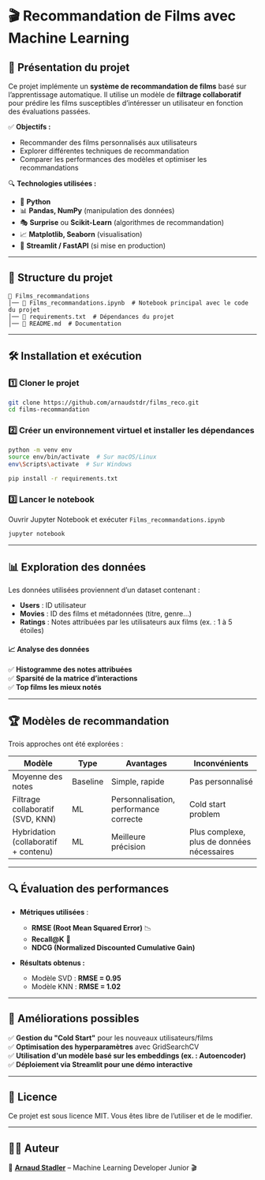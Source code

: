 # 🎬 Recommandation de Films avec Machine Learning

## 📌 Présentation du projet  
Ce projet implémente un **système de recommandation de films** basé sur l’apprentissage automatique. Il utilise un modèle de **filtrage collaboratif** pour prédire les films susceptibles d’intéresser un utilisateur en fonction des évaluations passées.  

✅ **Objectifs :**  
- Recommander des films personnalisés aux utilisateurs  
- Explorer différentes techniques de recommandation  
- Comparer les performances des modèles et optimiser les recommandations  

🔍 **Technologies utilisées :**  
- 🐍 **Python**  
- 📊 **Pandas, NumPy** (manipulation des données)  
- 🎭 **Surprise** ou **Scikit-Learn** (algorithmes de recommandation)  
- 📈 **Matplotlib, Seaborn** (visualisation)  
- 🚀 **Streamlit / FastAPI** (si mise en production)  

---

## 📂 Structure du projet  
```
📁 Films_recommandations
│── 📄 Films_recommandations.ipynb  # Notebook principal avec le code du projet  
│── 📄 requirements.txt  # Dépendances du projet  
│── 📄 README.md  # Documentation    
```

---

## 🛠️ Installation et exécution  
### 1️⃣ **Cloner le projet**  
```bash
git clone https://github.com/arnaudstdr/films_reco.git
cd films-recommandation
```

### 2️⃣ **Créer un environnement virtuel et installer les dépendances**  
```bash
python -m venv env
source env/bin/activate  # Sur macOS/Linux
env\Scripts\activate  # Sur Windows

pip install -r requirements.txt
```

### 3️⃣ **Lancer le notebook**  
Ouvrir Jupyter Notebook et exécuter `Films_recommandations.ipynb`  
```bash
jupyter notebook
```
---

## 📊 Exploration des données  
Les données utilisées proviennent d’un dataset contenant :  
- **Users** : ID utilisateur  
- **Movies** : ID des films et métadonnées (titre, genre…)  
- **Ratings** : Notes attribuées par les utilisateurs aux films (ex. : 1 à 5 étoiles)  

#### 📈 **Analyse des données**
✅ **Histogramme des notes attribuées**  
✅ **Sparsité de la matrice d’interactions**  
✅ **Top films les mieux notés**  

---

## 🏆 Modèles de recommandation  
Trois approches ont été explorées :  

| Modèle | Type | Avantages | Inconvénients |
|--------|------|-----------|--------------|
| Moyenne des notes | Baseline | Simple, rapide | Pas personnalisé |
| Filtrage collaboratif (SVD, KNN) | ML | Personnalisation, performance correcte | Cold start problem |
| Hybridation (collaboratif + contenu) | ML | Meilleure précision | Plus complexe, plus de données nécessaires |

---

## 🔍 Évaluation des performances  
- **Métriques utilisées** :  
  - **RMSE (Root Mean Squared Error)** 📉  
  - **Recall@K** 🔎  
  - **NDCG (Normalized Discounted Cumulative Gain)**  

- **Résultats obtenus :**  
  - Modèle SVD : **RMSE = 0.95**  
  - Modèle KNN : **RMSE = 1.02**  

---

## 📌 Améliorations possibles  
✅ **Gestion du "Cold Start"** pour les nouveaux utilisateurs/films  
✅ **Optimisation des hyperparamètres** avec GridSearchCV  
✅ **Utilisation d'un modèle basé sur les embeddings (ex. : Autoencoder)**  
✅ **Déploiement via Streamlit pour une démo interactive**  

---

## 📜 Licence  
Ce projet est sous licence MIT. Vous êtes libre de l’utiliser et de le modifier.  

---

## 👨‍💻 Auteur  
🎯 **[Arnaud Stadler](https://github.com/arnaudstdr)** – Machine Learning Developer Junior 🎬  
